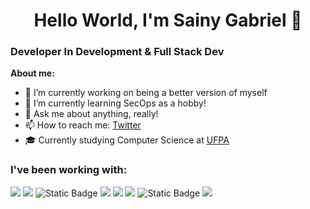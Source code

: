 <h1 align = center> Hello World, I'm Sainy Gabriel 👋 </h1>
<h3>Developer In Development & Full Stack Dev</h3>

<strong>About me:</strong>

- 🔭 I’m currently working on being a better version of myself
- 🌱 I’m currently learning SecOps as a hobby!
- 💬 Ask me about anything, really!
- 📫 How to reach me: [Twitter](https://twitter.com/GabrielSainy)
- 🎓 Currently studying Computer Science at [UFPA](https://www.computacao.ufpa.br)

<h3> I've been working with:</h3>
<p>
<img src="https://img.shields.io/badge/typescript-blue?style=for-the-badge&logo=typescript&logoColor=white" />
<img src="https://img.shields.io/badge/javascript-f0db4f.svg?&style=for-the-badge&logo=javascript&logoColor=black"/> 
<img alt="Static Badge" src="https://img.shields.io/badge/react-white?style=for-the-badge&logo=react&logoColor=blue">
<img src="https://img.shields.io/badge/html-e34c26.svg?&style=for-the-badge&logo=html5&logoColor=white"/>
<img src="https://img.shields.io/badge/css-264de4.svg?&style=for-the-badge&logo=css3&logoColor=white"/>
<img src="https://img.shields.io/badge/python-306998.svg?&style=for-the-badge&logo=python&logoColor=yellow" /> 
<img alt="Static Badge" src="https://img.shields.io/badge/node.js-green?style=for-the-badge&logo=node.js&logoColor=white">
<img src="https://img.shields.io/badge/go-blue?style=for-the-badge&logo=go&logoColor=white"/> 



</p>

